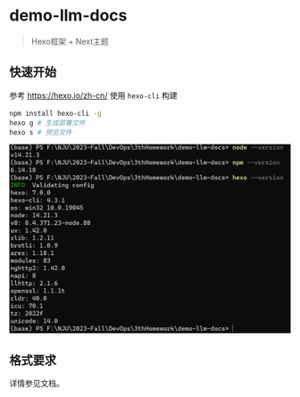 # demo-llm-docs

> Hexo框架 + Next主题

## 快速开始

参考 https://hexo.io/zh-cn/ 使用 `hexo-cli` 构建

```bash
npm install hexo-cli -g
hexo g # 生成部署文件
hexo s # 预览文件
```

![image-20231124235810110](README.assets/image-20231124235810110.png)

## 格式要求

详情参见文档。